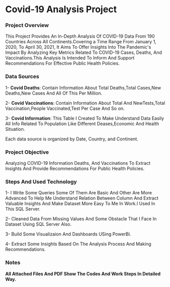 # Covid-19 Analysis Project


### Project Overview

This Project Provides An In-Depth Analysis Of COVID-19 Data From 190 Countries Across All Continents.Covering a Time Range From January 1, 2020, To April 30, 2021, It Aims To Offer Insights Into The Pandemic's Impact By Analyzing Key Metrics Related To COVID-19 Cases, Deaths, And Vaccinations.This Analysis Is Intended To Inform And Support Recommendations For Effective Public Health Policies.



### Data Sources

 1- **Covid Deaths**: Contain Information About Total Deaths,Total Cases,New Deaths,New Cases And All Of This Per Million.
 
 2- **Covid Vaccinations**: Contain Information About Total And NewTests,Total Vaccination,People Vaccinated,Test Per Case And So on.
 
 3- **Covid Information**: This Table I Created To Make Understand Data Easily All Info Related To Population Like Different Deases,Economic And Health Situation.
 
Each data source is organized by Date, Country, and Continent.



### Project Objective
 
 Analyzing COVID-19 Information Deaths, And Vaccinations To Extract Insights And Provide Recommendations For Public Health Policies.


 
### Steps And Used Technology

 1- I Write Some Queries Some Of Them Are Basic And Other Are More Advanced To Help Me Understand Relation Between Column And Extract Valuable Insights And Make Dataset More 
    Easy To Me In Work.I Used In This SQL Server. 

 2- Cleaned Data From Missing Values And Some Obstacle That I Face In Dataset Using SQL Server Also.

 3- Build Some Visualizaion And Dashboards USing PowerBi.

 4- Extract Some Insights Based On The Analysis Process And Making Recommendations.


 
 ### Notes

 **All Attached Files And PDF Show The Codes And Work Steps In Detailed Way.**


 
 
 

